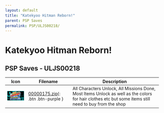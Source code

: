 ```yaml
---
layout: default
title: "Katekyoo Hitman Reborn!"
parent: PSP Saves
permalink: PSP/ULJS00218/
---
```

# Katekyoo Hitman Reborn!

## PSP Saves - ULJS00218

| Icon | Filename | Description |
|------|----------|-------------|
| ![Katekyoo Hitman Reborn!](ICON0.PNG) | [00000175.zip](00000175.zip){: .btn .btn-purple } | All Characters Unlock, All Missions Done, Most Items Unlock as well as the colors for hair clothes etc but some items still need to buy from the shop |
